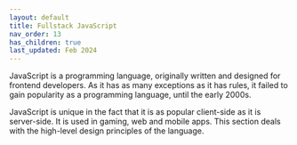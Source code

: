 ```yaml
---
layout: default
title: Fullstack JavaScript
nav_order: 13
has_children: true
last_updated: Feb 2024
---
```



JavaScript is a programming language, originally written and designed for frontend developers. As it has as many exceptions as it has rules, it failed to gain popularity as a programming language, until the early 2000s. 

JavaScript is unique in the fact that it is as popular client-side as it is server-side. It is used in gaming, web and mobile apps. This section deals with the high-level design principles of the language.
